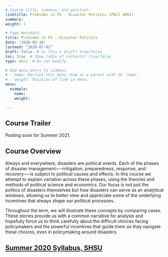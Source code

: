 ```yaml
---
# Course title, summary, and position.
linktitle: Problems in PS - Disaster Politics (POLS 4081)
summary: 
weight: 1

# Page metadata.
title: Problems in PS - Disaster Politics
date: "2020-05-30"
lastmod: "2020-07-02"
draft: false  # Is this a draft? true/false
toc: true  # Show table of contents? true/false
type: docs  # Do not modify.

# Add menu entry to sidebar.
# - name: Declare this menu item as a parent with ID `name`.
# - weight: Position of link in menu.
menu:
  example:
    name: 
    weight: 

---
```


## Course Trailer

Posting soon for Summer 2021.

## Course Overview

Always and everywhere, disasters are political events. Each of the phases of disaster management—-mitigation, preparedness, response, and recovery—-is subject to political causes and effects. In this course we attempt to explain variation across these phases, using the theories and methods of political science and economics. Our focus is not just the politics of disasters themselves but how disasters can serve as an analytical windows, allowing us to better view and appreciate some of the underlying incentives that always shape our political processes.

Throughout the term, we will illustrate these concepts by comparing cases. These stories provide us with a common narrative for analysis and hopefully force us to think carefully about the difficult choices facing policymakers and the powerful incentives that guide them as they navigate these choices, even in policymaking around disasters.

## [Summer 2020 Syllabus, SHSU](https://www.dropbox.com/s/752mle3n0sovn8t/20-2%20POLS4081%20DP.pdf?dl=0)